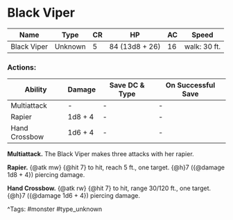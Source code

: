 # Black Viper

| Name | Type | CR | HP | AC | Speed |
|------|------|----|----|----|-------|
| Black Viper | Unknown | 5 | 84 (13d8 + 26) | 16 | walk: 30 ft. |

### Actions:

| Ability | Damage | Save DC & Type | On Successful Save |
|---------|--------|----------------|--------------------|
| Multiattack | - | - | - |
| Rapier | 1d8 + 4 | - | - |
| Hand Crossbow | 1d6 + 4 | - | - |


**Multiattack.** The Black Viper makes three attacks with her rapier.

**Rapier.** {@atk mw} {@hit 7} to hit, reach 5 ft., one target. {@h}7 ({@damage 1d8 + 4}) piercing damage.

**Hand Crossbow.** {@atk rw} {@hit 7} to hit, range 30/120 ft., one target. {@h}7 ({@damage 1d6 + 4}) piercing damage.

^Tags: #monster #type_unknown